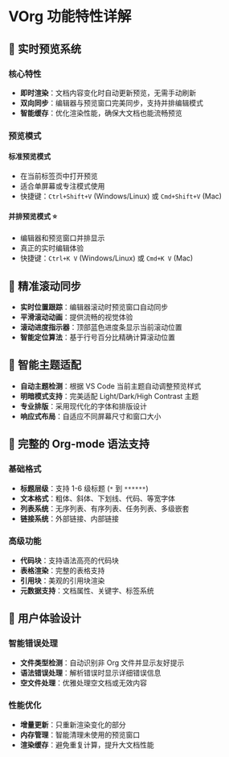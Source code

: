 # VOrg 功能特性详解

## 🔄 实时预览系统

### 核心特性
- **即时渲染**：文档内容变化时自动更新预览，无需手动刷新
- **双向同步**：编辑器与预览窗口完美同步，支持并排编辑模式
- **智能缓存**：优化渲染性能，确保大文档也能流畅预览

### 预览模式

#### 标准预览模式
- 在当前标签页中打开预览
- 适合单屏幕或专注模式使用
- 快捷键：`Ctrl+Shift+V` (Windows/Linux) 或 `Cmd+Shift+V` (Mac)

#### 并排预览模式 ⭐
- 编辑器和预览窗口并排显示
- 真正的实时编辑体验
- 快捷键：`Ctrl+K V` (Windows/Linux) 或 `Cmd+K V` (Mac)

## 🔄 精准滚动同步

- **实时位置跟踪**：编辑器滚动时预览窗口自动同步
- **平滑滚动动画**：提供流畅的视觉体验
- **滚动进度指示器**：顶部蓝色进度条显示当前滚动位置
- **智能定位算法**：基于行号百分比精确计算滚动位置

## 🎨 智能主题适配

- **自动主题检测**：根据 VS Code 当前主题自动调整预览样式
- **明暗模式支持**：完美适配 Light/Dark/High Contrast 主题
- **专业排版**：采用现代化的字体和排版设计
- **响应式布局**：自适应不同屏幕尺寸和窗口大小

## 📝 完整的 Org-mode 语法支持

### 基础格式
- **标题层级**：支持 1-6 级标题 (`*` 到 `******`)
- **文本格式**：粗体、斜体、下划线、代码、等宽字体
- **列表系统**：无序列表、有序列表、任务列表、多级嵌套
- **链接系统**：外部链接、内部链接

### 高级功能
- **代码块**：支持语法高亮的代码块
- **表格渲染**：完整的表格支持
- **引用块**：美观的引用块渲染
- **元数据支持**：文档属性、关键字、标签系统

## 🚀 用户体验设计

### 智能错误处理
- **文件类型检测**：自动识别非 Org 文件并显示友好提示
- **语法错误处理**：解析错误时显示详细错误信息
- **空文件处理**：优雅处理空文档或无效内容

### 性能优化
- **增量更新**：只重新渲染变化的部分
- **内存管理**：智能清理未使用的预览窗口
- **渲染缓存**：避免重复计算，提升大文档性能 